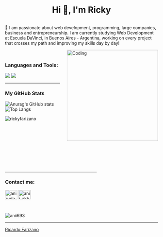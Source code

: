 <h1 align="center">Hi 👋, I'm Ricky</h1>




<p align="left"> <a href="https://twitter.com/" target="blank"><img src="https://img.shields.io/twitter/follow/?logo=twitter&style=for-the-badge" alt="" /></a> </p>

🌱 I am passionate about web development, programming, large companies, business and entrepreneurship.
    I am currently studying Web Development at Escuela DaVinci, in Buenos Aires - Argentina, 
    working on every project that crosses my path and improving my skills day by day!
    
<img align="right" alt="Coding" width="300" src="https://i.pinimg.com/originals/81/17/8b/81178b47a8598f0c81c4799f2cdd4057.gif">
<br>

<h3 align="left">Languages and Tools:</h3>
<img src="https://skillicons.dev/icons?i=html,css,js,git,bootstrap,sass,figma,discord,photoshop" />
<img src="https://skillicons.dev/icons?i=illustrator" />

<hr width="36%" >

<h3>My GitHub Stats</h3>

![Anurag's GitHub stats](https://github-readme-stats.vercel.app/api?username=rickyfarizano&show_icons=true&theme=radical)
<br>
![Top Langs](https://github-readme-stats.vercel.app/api/top-langs/?username=rickyfarizano&layout=compact&theme=radical)

<p><img align="left" src="https://github-readme-streak-stats.herokuapp.com/?user=rickyfarizano&theme=radical" alt="rickyfarizano" /></p>
<br><br><br><br><br><br><br><br><br><br>
<hr width="60%" >
<h3 align="left">Contact me:</h3>
<p align="left">
<a href="[https://linkedin.com/in/anirudh-rai-072732220](https://www.linkedin.com/in/ricardo-farizano-a993302a1/)" target="blank"><img align="center" src="https://raw.githubusercontent.com/rahuldkjain/github-profile-readme-generator/master/src/images/icons/Social/linked-in-alt.svg" alt="anirudh-rai-072732220" height="30" width="40" /></a>
<a href="https://instagram.com/rickyfarizano" target="blank"><img align="center" src="https://raw.githubusercontent.com/rahuldkjain/github-profile-readme-generator/master/src/images/icons/Social/instagram.svg" alt="anii_akhil" height="30" width="40" /></a>
</p>
<br>
<p align="left"> <img src="https://komarev.com/ghpvc/?username=anii693&label=Profile%20views&color=0e75b6&style=flat" alt="anii693" /> </p>

------

[Ricardo Farizano](https://github.com/rickyfarizano)
